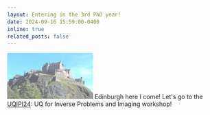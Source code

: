 ```yaml
---
layout: Entering in the 3rd PhD year!
date: 2024-09-16 15:59:00-0400
inline: true
related_posts: false
---
```


<img src='assets/img/edinburgh-castle.jpg' width=200 height=auto> Edinburgh here I come! Let's go to the [UQIPI24](https://www.icms.org.uk/UQIPI24): UQ for Inverse Problems and Imaging workshop!
